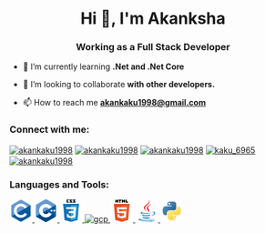 <h1 align="center">Hi 👋, I'm Akanksha</h1>
<h3 align="center">Working as a Full Stack Developer</h3>

- 🌱 I’m currently learning **.Net and .Net Core**

- 💞️ I’m looking to collaborate **with other developers.**

- 📫 How to reach me **akankaku1998@gmail.com**

<!-- - 📄 Know about my experiences [https://drive.google.com/file/d/1TSdNmVQujOjJxWWNHXmT4T1tdhy9aa43/view?usp=sharing](https://drive.google.com/file/d/1TSdNmVQujOjJxWWNHXmT4T1tdhy9aa43/view?usp=sharing)-->

<h3 align="left">Connect with me:</h3>
<p align="left">
<a href="https://codepen.io/akankaku1998" target="blank"><img align="center" src="https://raw.githubusercontent.com/rahuldkjain/github-profile-readme-generator/master/src/images/icons/Social/codepen.svg" alt="akankaku1998" height="30" width="40" /></a>
<a href="https://twitter.com/akankaku1998" target="blank"><img align="center" src="https://raw.githubusercontent.com/rahuldkjain/github-profile-readme-generator/master/src/images/icons/Social/twitter.svg" alt="akankaku1998" height="30" width="40" /></a>
<a href="https://linkedin.com/in/akankaku1998" target="blank"><img align="center" src="https://raw.githubusercontent.com/rahuldkjain/github-profile-readme-generator/master/src/images/icons/Social/linked-in-alt.svg" alt="akankaku1998" height="30" width="40" /></a>
<a href="https://instagram.com/kaku_6965" target="blank"><img align="center" src="https://raw.githubusercontent.com/rahuldkjain/github-profile-readme-generator/master/src/images/icons/Social/instagram.svg" alt="kaku_6965" height="30" width="40" /></a>
<a href="https://www.hackerrank.com/akankaku1998" target="blank"><img align="center" src="https://raw.githubusercontent.com/rahuldkjain/github-profile-readme-generator/master/src/images/icons/Social/hackerrank.svg" alt="akankaku1998" height="30" width="40" /></a>
</p>

<h3 align="left">Languages and Tools:</h3>
<p align="left"> <a href="https://www.cprogramming.com/" target="_blank"> <img src="https://raw.githubusercontent.com/devicons/devicon/master/icons/c/c-original.svg" alt="c" width="40" height="40"/> </a> <a href="https://www.w3schools.com/cpp/" target="_blank"> <img src="https://raw.githubusercontent.com/devicons/devicon/master/icons/cplusplus/cplusplus-original.svg" alt="cplusplus" width="40" height="40"/> </a> <a href="https://www.w3schools.com/css/" target="_blank"> <img src="https://raw.githubusercontent.com/devicons/devicon/master/icons/css3/css3-original-wordmark.svg" alt="css3" width="40" height="40"/> </a> <a href="https://cloud.google.com" target="_blank"> <img src="https://www.vectorlogo.zone/logos/google_cloud/google_cloud-icon.svg" alt="gcp" width="40" height="40"/> </a> <a href="https://www.w3.org/html/" target="_blank"> <img src="https://raw.githubusercontent.com/devicons/devicon/master/icons/html5/html5-original-wordmark.svg" alt="html5" width="40" height="40"/> </a> <a href="https://www.java.com" target="_blank"> <img src="https://raw.githubusercontent.com/devicons/devicon/master/icons/java/java-original.svg" alt="java" width="40" height="40"/> </a> <a href="https://www.python.org" target="_blank"> <img src="https://raw.githubusercontent.com/devicons/devicon/master/icons/python/python-original.svg" alt="python" width="40" height="40"/> </a> </p>

<!---
akankaku1998/akankaku1998 is a ✨ special ✨ repository because its `README.md` (this file) appears on your GitHub profile.
You can click the Preview link to take a look at your changes.
--->
